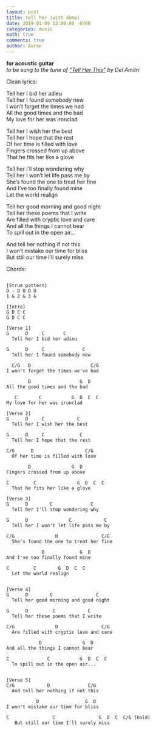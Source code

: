 ```yaml
---
layout: post
title: tell her (with demo)
date: 2019-01-09 12:00:00 -0700
categories: music 
math: true
comments: true
author: Aaron
---
```


**for acoustic guitar**  
*to be sung to the tune of ["Tell Her This"](https://www.youtube.com/watch?v=0we7NqFH_Zw) by Del Amitri*  

Clean lyrics:

Tell her I bid her adieu  
Tell her I found somebody new  
I won’t forget the times we had  
All the good times and the bad  
My love for her was ironclad  

Tell her I wish her the best  
Tell her I hope that the rest  
Of her time is filled with love  
Fingers crossed from up above  
That he fits her like a glove  

Tell her I’ll stop wondering why  
Tell her I won’t let life pass me by  
She’s found the one to treat her fine  
And I’ve too finally found mine  
Let the world realign  

Tell her good morning and good night  
Tell her these poems that I write  
Are filled with cryptic love and care  
And all the things I cannot bear  
To spill out in the open air…  

And tell her nothing if not this  
I won’t mistake our time for bliss  
But still our time I’ll surely miss  


Chords:
~~~

[Strum pattern]  
D - D U D U  
1 & 2 & 3 &  

[Intro]
G D C C  
G D C C  

[Verse 1]
G      D     C       C  
  Tell her I bid her adieu  

G      D     C              C  
  Tell her I found somebody new  

  C/G   D                      C/G  
I won't forget the times we've had  

        D                  G  D  
All the good times and the bad  

   C        C           G  D  C  C  
My love for her was ironclad  

[Verse 2]
G      D     C            C  
  Tell her I wish her the best  

G      D     C             C  
  Tell her I hope that the rest  

C/G      D                   C/G  
  Of her time is filled with love  

        D               G  D  
Fingers crossed from up above  

C         C               G  D  C  C  
  That he fits her like a glove  

[Verse 3]
G      D        C              C  
  Tell her I'll stop wondering why  

G      D               C            C  
  Tell her I won't let life pass me by  

C/G               D                C/G  
  She's found the one to treat her fine  

             D             G  D  
And I've too finally found mine  

C         C        G  D  C  C  
  Let the world realign  


[Verse 4]
G      D        C                C  
  Tell her good morning and good night  

G      D         C            C  
  Tell her these poems that I write  

C/G               D                C/G  
  Are filled with cryptic love and care  

            D               G  D  
And all the things I cannot bear  

C              C           G  D  C  C  
  To spill out in the open air...  


[Verse 5]
C/G            D              C/G  
  And tell her nothing if not this  

           D                 G  D  
I won't mistake our time for bliss  

C                C                G  D  C  C/G (hold)
   But still our time I'll surely miss
~~~